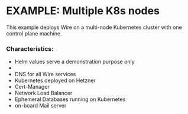 EXAMPLE: Multiple K8s nodes
===========================

This example deploys Wire on a multi-node Kubernetes cluster with one control plane machine.


### Characteristics:

* Helm values serve a demonstration purpose only
* 
* DNS for all Wire services
* Kubernetes deployed on Hetzner
* Cert-Manager
* Network Load Balancer
* Ephemeral Databases running on Kubernetes
* on-board Mail server
